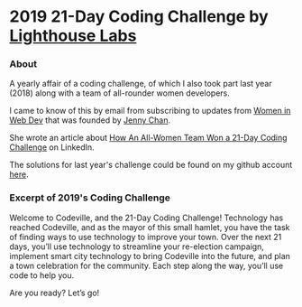 # 2019 21-Day Coding Challenge by [Lighthouse Labs](https://coding-challenge.lighthouselabs.ca/)

### About

A yearly affair of a coding challenge, of which I also took part last year (2018) along with a team of all-rounder women developers.

I came to know of this by email from subscribing to updates from [Women in Web Dev](https://womeninwebdev.com) that was founded by [Jenny Chan](https://www.linkedin.com/in/jpychan/).

She wrote an article about [How An All-Women Team Won a 21-Day Coding Challenge](https://www.linkedin.com/pulse/how-all-women-team-won-21-day-coding-challenge-jenny-chan/) on LinkedIn.

The solutions for last year's challenge could be found on my github account [here](https://github.com/Paddlepop25/LIghthouse-Labs-21-day-JS-Coding-Challenge).

### Excerpt of 2019's Coding Challenge

Welcome to Codeville, and the 21-Day Coding Challenge! Technology has reached Codeville, and as the mayor of this small hamlet, you have the task of finding ways to use technology to improve your town. Over the next 21 days, you’ll use technology to streamline your re-election campaign, implement smart city technology to bring Codeville into the future, and plan a town celebration for the community. Each step along the way, you’ll use code to help you.

Are you ready? Let’s go!
